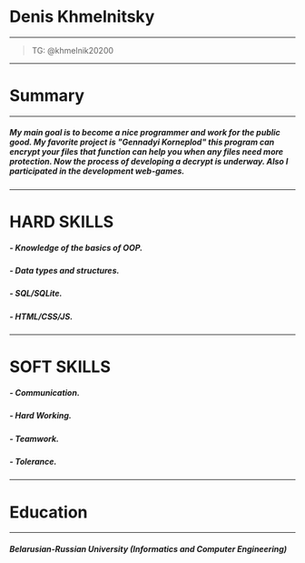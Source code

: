 # Denis Khmelnitsky

------------


> TG: @khmelnik20200

------------
# Summary

------------


##### My main goal is to become a nice programmer and work for the public good. My favorite project is "Gennadyi Korneplod" this program can encrypt your files that function can help you when any files need more protection. Now the process of developing a decrypt is underway. Also I participated in the development web-games.
------------
# HARD SKILLS
#####  - Knowledge of the basics of OOP.
##### - Data types and structures.
##### - SQL/SQLite.
##### - HTML/CSS/JS.

------------
# SOFT SKILLS
#####  - Communication.
##### - Hard Working.
##### - Teamwork.
##### - Tolerance.

------------
# Education

------------
##### Belarusian-Russian University (Informatics and Computer Engineering)
